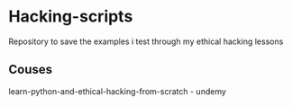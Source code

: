 # Hacking-scripts
Repository to save the examples i test through my ethical hacking lessons

## Couses
learn-python-and-ethical-hacking-from-scratch - undemy

